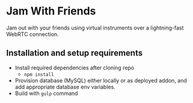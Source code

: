 # Jam With Friends

Jam out with your friends using virtual instruments over a lightning-fast WebRTC connection.

## Installation and setup requirements
* Install required dependencies after cloning repo
  * `npm install`
* Provision database (MySQL) either locally or as deployed addon, and add appropriate database env variables.
* Build with `gulp` command
